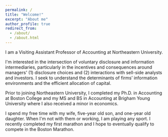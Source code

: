 ```yaml
---
permalink: /
title: "Welcome!"
excerpt: "About me"
author_profile: true
redirect_from: 
  - /about/
  - /about.html
---
```



I am a Visiting Assistant Professor of Accounting at Northeastern University.

I'm interested in the intersection of voluntary disclosure and information intermediaries, particularly in the incentives and consequences around managers' (1) disclosure choices and (2) interactions with sell-side analysts and investors. I seek to understand the determinants of firms’ information environments and the efficient allocation of capital.

Prior to joining Northeastern University, I completed my Ph.D. in Accounting at Boston College and my MS and BS in Accounting at Brigham Young University where I also received a minor in economics.

I spend my free time with my wife, five-year old son, and one-year old daughter. When I'm not with them or working, I am playing any sport. I recently completed my first marathon and I hope to eventually qualify to compete in the Boston Marathon.
